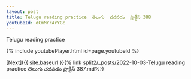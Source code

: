 ```yaml
---
layout: post
title: Telugu reading practice  తెలుగు  చదవడం  ప్రాక్టీస్ 388
youtubeId: dCmMYrArYGc
---
```

 
 
Telugu reading practice
 
 
 
 
 


{% include youtubePlayer.html id=page.youtubeId %}
 
[Next]({{ site.baseurl }}{% link  split2/_posts/2022-10-03-Telugu reading practice  తెలుగు  చదవడం  ప్రాక్టీస్ 387.md%})
 
